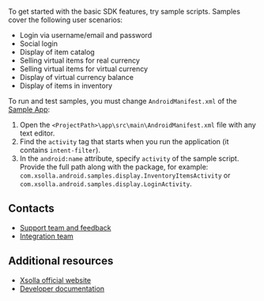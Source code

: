 To get started with the basic SDK features, try sample scripts. Samples cover the following user scenarios:
* Login via username/email and password
* Social login
* Display of item catalog
* Selling virtual items for real currency
* Selling virtual items for virtual currency
* Display of virtual currency balance
* Display of items in inventory

To run and test samples, you must change `AndroidManifest.xml` of the [Sample App](https://github.com/xsolla/store-android-sdk/tree/master/app):

1. Open the `<ProjectPath>\app\src\main\AndroidManifest.xml` file with any text editor.
2. Find the `activity` tag that starts when you run the application (it contains `intent-filter`).
3. In the `android:name` attribute, specify `activity` of the sample script. Provide the full path along with the package, for example: `com.xsolla.android.samples.display.InventoryItemsActivity` or `com.xsolla.android.samples.display.LoginActivity`.

## Contacts

* [Support team and feedback](https://xsolla.com/partner-support)
* [Integration team](mailto:integration@xsolla.com)


## Additional resources

* [Xsolla official website](https://xsolla.com/)
* [Developer documentation](https://developers.xsolla.com/sdk/android/)
